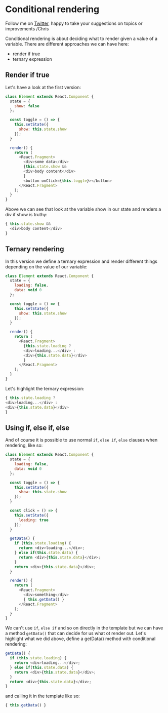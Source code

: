# Conditional rendering

Follow me on [Twitter](https://twitter.com/chris_noring), happy to take your suggestions on topics or improvements /Chris

Conditional rendering is about deciding what to render given a value of a variable. There are different approaches we can have here:

* render if true
* ternary expression

## Render if true

Let's have a look at the first version:

```js
class Element extends React.Component {
  state = {
    show: false
  };

  const toggle = () => {
    this.setState({
      show: this.state.show
    });
  }

  render() {
    return (
      <React.Fragment>
        <div>some data</div>
        {this.state.show &&
        <div>body content</div>
        }
        <button onClick={this.toggle}></button>
      </React.Fragment>
    );
  }
}
```

Above we can see that look at the variable show in our state and renders a div if show is truthy:

```js
{ this.state.show &&
  <div>body content</div>
}
```

## Ternary rendering

In this version we define a ternary expression and render different things depending on the value of our variable:

```js
class Element extends React.Component {
  state = {
    loading: false,
    data: void 0
  };

  const toggle = () => {
    this.setState({
      show: this.state.show
    });
  }

  render() {
    return (
      <React.Fragment>
        {this.state.loading ?
        <div>loading...</div> :
        <div>{this.state.data}</div>
        }
      </React.Fragment>
    );
  }
}
```

Let's highlight the ternary expression:

```js
{ this.state.loading ?
<div>loading...</div> :
<div>{this.state.data}</div>
}
```

## Using if, else if, else

And of course it is possible to use normal `if`, `else if`, `else` clauses when rendering, like so:

```js
class Element extends React.Component {
  state = {
    loading: false,
    data: void 0
  };

  const toggle = () => {
    this.setState({
      show: this.state.show
    });
  }

  const click = () => {
    this.setState({
      loading: true
    });
  }

  getData() {
    if (this.state.loading) {
      return <div>loading...</div>;
    } else if(this.state.data) {
      return <div>{this.state.data}</div>;
    }
    return <div>{this.state.data}</div>;
  }

  render() {
    return (
      <React.Fragment>
        <div>something</div>
        { this.getData() }
      </React.Fragment>
    );
  }
}
```

We can't use `if`, `else if` and so on directly in the template but we can have a method `getData()` that can decide for us what ot render out. Let's highlight what we did above, define a getData\(\) method with conditional rendering:

```js
getData() {
  if (this.state.loading) {
    return <div>loading...</div>;
  } else if(this.state.data) {
    return <div>{this.state.data}</div>;
  }
  return <div>{this.state.data}</div>;
}
```

and calling it in the template like so:

```js
{ this.getData() }
```